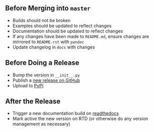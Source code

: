 ## Before Merging into `master`
* Builds should not be broken
* Examples should be updated to reflect changes
* Documentation should be updated to reflect changes
* If any changes have been made to `README.md`, ensure changes are mirrored to `README.rst` with `pandoc`
* Update changelog in `docs` with changes

## Before Doing a Release
* Bump the version in `__init__.py`
* Publish a [new release on GitHub](https://github.com/hfaran/Tornado-JSON/releases)
* Upload to [PyPI](https://pypi.python.org/pypi/Tornado-JSON)

## After the Release
* Trigger a new documentation build on [readthedocs](https://readthedocs.org/projects/tornado-json/)
* Mark active the new version on RTD (or otherwise do any version management as necessary)
